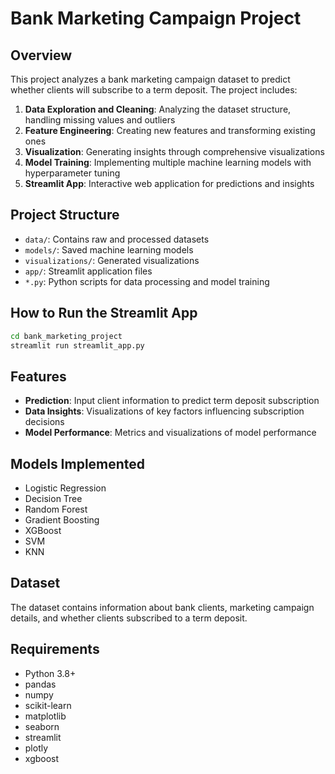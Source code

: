 # Bank Marketing Campaign Project

## Overview
This project analyzes a bank marketing campaign dataset to predict whether clients will subscribe to a term deposit. The project includes:

1. **Data Exploration and Cleaning**: Analyzing the dataset structure, handling missing values and outliers
2. **Feature Engineering**: Creating new features and transforming existing ones
3. **Visualization**: Generating insights through comprehensive visualizations
4. **Model Training**: Implementing multiple machine learning models with hyperparameter tuning
5. **Streamlit App**: Interactive web application for predictions and insights

## Project Structure
- `data/`: Contains raw and processed datasets
- `models/`: Saved machine learning models
- `visualizations/`: Generated visualizations
- `app/`: Streamlit application files
- `*.py`: Python scripts for data processing and model training

## How to Run the Streamlit App
```bash
cd bank_marketing_project
streamlit run streamlit_app.py
```

## Features
- **Prediction**: Input client information to predict term deposit subscription
- **Data Insights**: Visualizations of key factors influencing subscription decisions
- **Model Performance**: Metrics and visualizations of model performance

## Models Implemented
- Logistic Regression
- Decision Tree
- Random Forest
- Gradient Boosting
- XGBoost
- SVM
- KNN

## Dataset
The dataset contains information about bank clients, marketing campaign details, and whether clients subscribed to a term deposit.

## Requirements
- Python 3.8+
- pandas
- numpy
- scikit-learn
- matplotlib
- seaborn
- streamlit
- plotly
- xgboost
